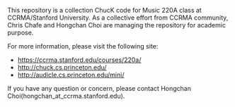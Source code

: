 This repository is a collection ChucK code for Music 220A class at CCRMA/Stanford University. As a collective effort from CCRMA community, Chris Chafe and Hongchan Choi are managing the repository for academic purpose.

For more information, please visit the following site:
* https://ccrma.stanford.edu/courses/220a/
* http://chuck.cs.princeton.edu/
* http://audicle.cs.princeton.edu/mini/

If you have any question or concern, please contact Hongchan Choi(hongchan_at_ccrma.stanford.edu).